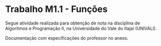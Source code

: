 # Trabalho M1.1 - Funções

 Segue atividade realizada para obtenção de nota na disciplina de Algoritmos e Programação II, na Universidade do Vale do Itajaí (UNIVALI).
 
 Documentação com especificações do professor no anexo.

